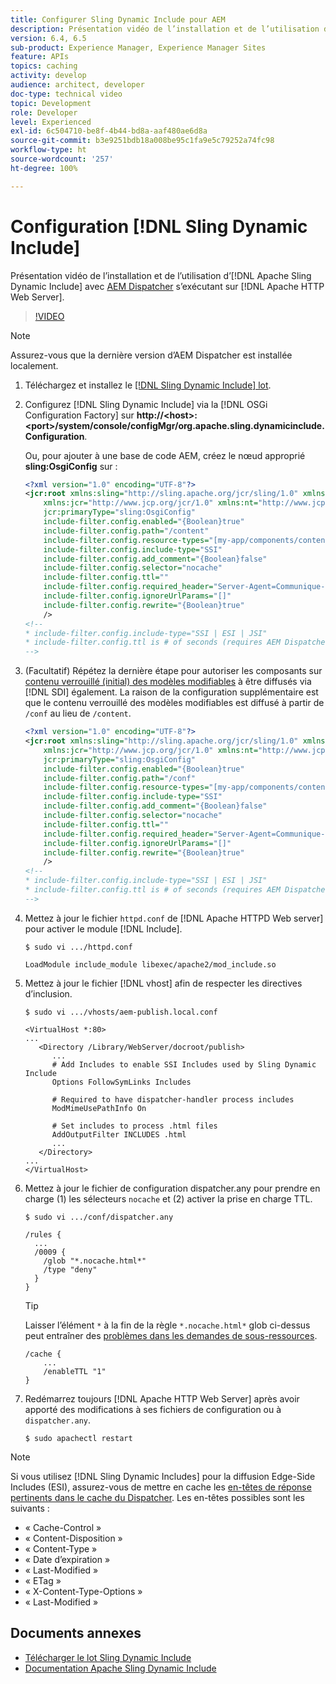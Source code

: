 ```yaml
---
title: Configurer Sling Dynamic Include pour AEM
description: Présentation vidéo de l’installation et de l’utilisation d’Apache Sling Dynamic Include avec AEM Dispatcher s’exécutant sur le serveur web Apache HTTP.
version: 6.4, 6.5
sub-product: Experience Manager, Experience Manager Sites
feature: APIs
topics: caching
activity: develop
audience: architect, developer
doc-type: technical video
topic: Development
role: Developer
level: Experienced
exl-id: 6c504710-be8f-4b44-bd8a-aaf480ae6d8a
source-git-commit: b3e9251bdb18a008be95c1fa9e5c79252a74fc98
workflow-type: ht
source-wordcount: '257'
ht-degree: 100%

---
```


# Configuration [!DNL Sling Dynamic Include]

Présentation vidéo de l’installation et de l’utilisation d’[!DNL Apache Sling Dynamic Include] avec [AEM Dispatcher](https://experienceleague.adobe.com/docs/experience-manager-dispatcher/using/dispatcher.html?lang=fr) s’exécutant sur [!DNL Apache HTTP Web Server].

>[!VIDEO](https://video.tv.adobe.com/v/17040?quality=12&learn=on)

>[!NOTE]
>
> Assurez-vous que la dernière version d’AEM Dispatcher est installée localement.

1. Téléchargez et installez le [[!DNL Sling Dynamic Include] lot](https://sling.apache.org/downloads.cgi).
1. Configurez [!DNL Sling Dynamic Include] via la [!DNL OSGi Configuration Factory] sur **http://&lt;host>:&lt;port>/system/console/configMgr/org.apache.sling.dynamicinclude.Configuration**.

   Ou, pour ajouter à une base de code AEM, créez le nœud approprié **sling:OsgiConfig** sur :

   ```xml
   <?xml version="1.0" encoding="UTF-8"?>
   <jcr:root xmlns:sling="http://sling.apache.org/jcr/sling/1.0" xmlns:cq="http://www.day.com/jcr/cq/1.0"
       xmlns:jcr="http://www.jcp.org/jcr/1.0" xmlns:nt="http://www.jcp.org/jcr/nt/1.0"
       jcr:primaryType="sling:OsgiConfig"
       include-filter.config.enabled="{Boolean}true"
       include-filter.config.path="/content"
       include-filter.config.resource-types="[my-app/components/content/highly-dynamic]"
       include-filter.config.include-type="SSI" 
       include-filter.config.add_comment="{Boolean}false"
       include-filter.config.selector="nocache"
       include-filter.config.ttl=""
       include-filter.config.required_header="Server-Agent=Communique-Dispatcher"
       include-filter.config.ignoreUrlParams="[]"
       include-filter.config.rewrite="{Boolean}true"
       />
   <!--
   * include-filter.config.include-type="SSI | ESI | JSI"
   * include-filter.config.ttl is # of seconds (requires AEM Dispatcher 4.1.11+)
   -->
   ```

1. (Facultatif) Répétez la dernière étape pour autoriser les composants sur [contenu verrouillé (initial) des modèles modifiables](https://helpx.adobe.com/experience-manager/6-5/sites/developing/using/page-templates-editable.html?lang=fr) à être diffusés via [!DNL SDI] également. La raison de la configuration supplémentaire est que le contenu verrouillé des modèles modifiables est diffusé à partir de `/conf` au lieu de `/content`.

   ```xml
   <?xml version="1.0" encoding="UTF-8"?>
   <jcr:root xmlns:sling="http://sling.apache.org/jcr/sling/1.0" xmlns:cq="http://www.day.com/jcr/cq/1.0"
       xmlns:jcr="http://www.jcp.org/jcr/1.0" xmlns:nt="http://www.jcp.org/jcr/nt/1.0"
       jcr:primaryType="sling:OsgiConfig"
       include-filter.config.enabled="{Boolean}true"
       include-filter.config.path="/conf"
       include-filter.config.resource-types="[my-app/components/content/highly-dynamic]"
       include-filter.config.include-type="SSI" 
       include-filter.config.add_comment="{Boolean}false"
       include-filter.config.selector="nocache"
       include-filter.config.ttl=""
       include-filter.config.required_header="Server-Agent=Communique-Dispatcher"
       include-filter.config.ignoreUrlParams="[]"
       include-filter.config.rewrite="{Boolean}true"
       />
   <!--
   * include-filter.config.include-type="SSI | ESI | JSI"
   * include-filter.config.ttl is # of seconds (requires AEM Dispatcher 4.1.11+)
   -->
   ```

1. Mettez à jour le fichier `httpd.conf` de [!DNL Apache HTTPD Web server] pour activer le module [!DNL Include].

   ```shell
   $ sudo vi .../httpd.conf
   ```

   ```shell
   LoadModule include_module libexec/apache2/mod_include.so
   ```

1. Mettez à jour le fichier [!DNL vhost] afin de respecter les directives d’inclusion.

   ```shell
   $ sudo vi .../vhosts/aem-publish.local.conf
   ```

   ```shell
   <VirtualHost *:80>
   ...
      <Directory /Library/WebServer/docroot/publish>
         ...
         # Add Includes to enable SSI Includes used by Sling Dynamic Include
         Options FollowSymLinks Includes
   
         # Required to have dispatcher-handler process includes
         ModMimeUsePathInfo On
   
         # Set includes to process .html files
         AddOutputFilter INCLUDES .html
         ...
      </Directory>
   ...
   </VirtualHost>
   ```

1. Mettez à jour le fichier de configuration dispatcher.any pour prendre en charge (1) les sélecteurs `nocache` et (2) activer la prise en charge TTL.

   ```shell
   $ sudo vi .../conf/dispatcher.any
   ```

   ```shell
   /rules {
     ...
     /0009 {
       /glob "*.nocache.html*"
       /type "deny"
     } 
   }
   ```

   >[!TIP]
   >
   > Laisser l’élément `*` à la fin de la règle `*.nocache.html*` glob ci-dessus peut entraîner des [problèmes dans les demandes de sous-ressources](https://github.com/AdobeDocs/experience-manager-learn.en/issues/16).

   ```shell
   /cache {
       ...
       /enableTTL "1"
   }
   ```

1. Redémarrez toujours [!DNL Apache HTTP Web Server] après avoir apporté des modifications à ses fichiers de configuration ou à `dispatcher.any`.

   ```shell
   $ sudo apachectl restart
   ```

>[!NOTE]
>
>Si vous utilisez [!DNL Sling Dynamic Includes] pour la diffusion Edge-Side Includes (ESI), assurez-vous de mettre en cache les [en-têtes de réponse pertinents dans le cache du Dispatcher](https://experienceleague.adobe.com/docs/experience-manager-dispatcher/using/configuring/dispatcher-configuration.html?lang=fr#CachingHTTPResponseHeaders). Les en-têtes possibles sont les suivants :
>
>* « Cache-Control »
>* « Content-Disposition »
>* « Content-Type »
>* « Date d’expiration »
>* « Last-Modified »
>* « ETag »
>* « X-Content-Type-Options »
>* « Last-Modified »
>

## Documents annexes

* [Télécharger le lot Sling Dynamic Include](https://sling.apache.org/downloads.cgi)
* [Documentation Apache Sling Dynamic Include](https://github.com/Cognifide/Sling-Dynamic-Include)

